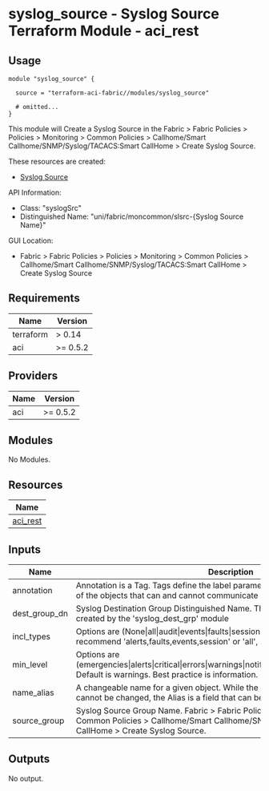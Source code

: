 # syslog_source - Syslog Source Terraform Module - aci_rest

## Usage

```hcl
module "syslog_source" {

  source = "terraform-aci-fabric//modules/syslog_source"

  # omitted...
}
```

This module will Create a Syslog Source in the Fabric > Fabric Policies > Policies > Monitoring > Common Policies > Callhome/Smart Callhome/SNMP/Syslog/TACACS:Smart CallHome > Create Syslog Source.

These resources are created:

* [Syslog Source](https://registry.terraform.io/providers/CiscoDevNet/aci/latest/docs/resources/rest)

API Information:

* Class: "syslogSrc"
* Distinguished Name: "uni/fabric/moncommon/slsrc-{Syslog Source Name}"

GUI Location:

* Fabric > Fabric Policies > Policies > Monitoring > Common Policies > Callhome/Smart Callhome/SNMP/Syslog/TACACS:Smart CallHome > Create Syslog Source


<!-- BEGINNING OF PRE-COMMIT-TERRAFORM DOCS HOOK -->
## Requirements

| Name | Version |
|------|---------|
| terraform | > 0.14 |
| aci | >= 0.5.2 |

## Providers

| Name | Version |
|------|---------|
| aci | >= 0.5.2 |

## Modules

No Modules.

## Resources

| Name |
|------|
| [aci_rest](https://registry.terraform.io/providers/ciscodevnet/aci/0.5.2/docs/resources/rest) |

## Inputs

| Name | Description | Type | Default | Required |
|------|-------------|------|---------|:--------:|
| annotation | Annotation is a Tag.  Tags define the label parameters and enables the classifying of the objects that can and cannot communicate with one another. | `string` | `""` | no |
| dest\_group\_dn | Syslog Destination Group Distinguished Name.  This should have already been created by the 'syslog\_dest\_grp' module | `string` | n/a | yes |
| incl\_types | Options are (None\|all\|audit\|events\|faults\|session).  Default is faults.  We recommend 'alerts,faults,events,session' or 'all', same result. | `string` | `"alerts,faults,events,session"` | no |
| min\_level | Options are (emergencies\|alerts\|critical\|errors\|warnings\|notifications\|information\|debugging).  Default is warnings.  Best practice is information. | `string` | `"information"` | no |
| name\_alias | A changeable name for a given object. While the name of an object, once created, cannot be changed, the Alias is a field that can be changed. | `string` | `""` | no |
| source\_group | Syslog Source Group Name.  Fabric > Fabric Policies > Policies > Monitoring > Common Policies > Callhome/Smart Callhome/SNMP/Syslog/TACACS:Smart CallHome > Create Syslog Source. | `string` | `"default"` | no |

## Outputs

No output.
<!-- END OF PRE-COMMIT-TERRAFORM DOCS HOOK -->